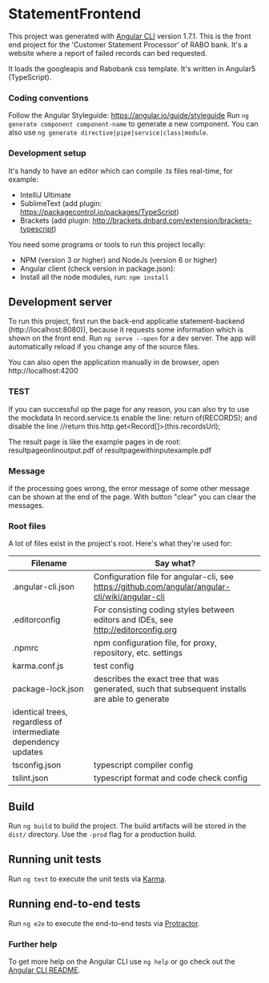 # StatementFrontend

This project was generated with [Angular CLI](https://github.com/angular/angular-cli) version 1.7.1.
This is the front end project for the 'Customer Statement Processor' of RABO bank. It's a website where a report of failed records can bed requested.

It loads the googleapis and Rabobank css template.
It's written in Angular5 (TypeScript).

### Coding conventions
Follow the Angular Styleguide: https://angular.io/guide/styleguide
Run `ng generate component component-name` to generate a new component. You can also use 
`ng generate directive|pipe|service|class|module`.

### Development setup
It's handy to have an editor which can compile .ts files real-time, for example:

* IntelliJ Ultimate
* SublimeText (add plugin: https://packagecontrol.io/packages/TypeScript)
* Brackets (add plugin: http://brackets.dnbard.com/extension/brackets-typescript)

You need some programs or tools to run this project locally:

* NPM (version 3 or higher) and NodeJs (version 6 or higher)
* Angular client (check version in package.json): 
* Install all the node modules, run: `npm install`

## Development server
To run this project, first run the back-end applicatie statement-backend (http://localhost:8080)), because it requests some information which is shown on the front
end.
Run `ng serve --open` for a dev server. The app will automatically reload if you change any of the source files.


You can also open the application manually in de browser, open http://localhost:4200


### TEST
If you can successful op the page for any reason, you can also try to use the mockdata
In record.service.ts 
enable the line: return of(RECORDS);
and disable the line  //return this.http.get<Record[]>(this.recordsUrl);

The result page is like the example pages in de root:
resultpageonlinoutput.pdf of resultpagewithinputexample.pdf

### Message
if the processing goes wrong, the error message of some other message can be shown at the end of the page.
With button "clear" you can clear the messages.

### Root files
A lot of files exist in the project's root. Here's what they're used for:

| Filename            | Say what?       |
|---------------------|-------------------|
| .angular-cli.json   | Configuration file for angular-cli, see https://github.com/angular/angular-cli/wiki/angular-cli |
| .editorconfig       | For consisting coding styles between editors and IDEs, see http://editorconfig.org |
| .npmrc              | npm configuration file, for proxy, repository, etc. settings |
| karma.conf.js       | test config |
| package-lock.json   | describes the exact tree that was generated, such that subsequent installs are able to generate 
                        identical trees, regardless of intermediate dependency updates |                  
| tsconfig.json       | typescript compiler config |
| tslint.json         | typescript format and code check config |

## Build

Run `ng build` to build the project. The build artifacts will be stored in the `dist/` directory. Use the `-prod` flag for a production build.

## Running unit tests

Run `ng test` to execute the unit tests via [Karma](https://karma-runner.github.io).

## Running end-to-end tests

Run `ng e2e` to execute the end-to-end tests via [Protractor](http://www.protractortest.org/).



### Further help
To get more help on the Angular CLI use `ng help` or go check out the 
[Angular CLI README](https://github.com/angular/angular-cli/blob/master/README.md).
